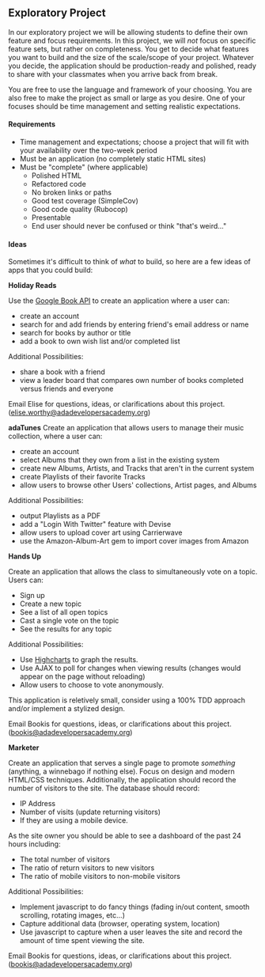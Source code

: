 ## Exploratory Project

In our exploratory project we will be allowing students to define their own feature and focus requirements. In this project, we will _not_ focus on specific feature sets, but rather on completeness. You get to decide what features you want to build and the size of the scale/scope of your project. Whatever you decide, the application should be production-ready and polished, ready to share with your classmates when you arrive back from break. 

You are free to use the language and framework of your choosing. You are also free to make the project as small or large as you desire. One of your focuses should be time management and setting realistic expectations.

#### Requirements

- Time management and expectations; choose a project that will fit with your availability over the two-week period
- Must be an application (no completely static HTML sites)
- Must be "complete" (where applicable)
    - Polished HTML 
    - Refactored code
    - No broken links or paths
    - Good test coverage (SimpleCov)
    - Good code quality (Rubocop)
    - Presentable
    - End user should never be confused or think "that's weird..."

#### Ideas

Sometimes it's difficult to think of *what* to build, so here are a few ideas of apps that you could build:

**Holiday Reads**

Use the [Google Book API](https://developers.google.com/books/) to create an application where a user can: 
- create an account
- search for and add friends by entering friend's email address or name
- search for books by author or title
- add a book to own wish list and/or completed list

Additional Possibilities:
- share a book with a friend
- view a leader board that compares own number of books completed versus friends and everyone

Email Elise for questions, ideas, or clarifications about this project. (<elise.worthy@adadevelopersacademy.org>)

**adaTunes**
Create an application that allows users to manage their music collection, where a user can:
- create an account
- select Albums that they own from a list in the existing system
- create new Albums, Artists, and Tracks that aren't in the current system
- create Playlists of their favorite Tracks
- allow users to browse other Users' collections, Artist pages, and Albums

Additional Possibilities:
- output Playlists as a PDF
- add a "Login With Twitter" feature with Devise
- allow users to upload cover art using Carrierwave
- use the Amazon-Album-Art gem to import cover images from Amazon

**Hands Up**

Create an application that allows the class to simultaneously vote on a topic. Users can:
- Sign up
- Create a new topic
- See a list of all open topics
- Cast a single vote on the topic
- See the results for any topic

Additional Possibilities:
- Use [Highcharts](http://highcharts.com) to graph the results.
- Use AJAX to poll for changes when viewing results (changes would appear on the page without reloading)
- Allow users to choose to vote anonymously. 

This application is reletively small, consider using a 100% TDD approach and/or implement a stylized design.

Email Bookis for questions, ideas, or clarifications about this project. (<bookis@adadevelopersacademy.org>)

**Marketer**

Create an application that serves a single page to promote *something* (anything, a winnebago if nothing else). Focus on design and modern HTML/CSS techniques. Additionally, the application should record the number of visitors to the site. The database should record:
- IP Address
- Number of visits (update returning visitors)
- If they are using a mobile device.

As the site owner you should be able to see a dashboard of the past 24 hours including:
- The total number of visitors
- The ratio of return visitors to new visitors
- The ratio of mobile visitors to non-mobile visitors

Additional Possibilities:
- Implement javascript to do fancy things (fading in/out content, smooth scrolling, rotating images, etc...)
- Capture additional data (browser, operating system, location)
- Use javascript to capture when a user leaves the site and record the amount of time spent viewing the site.

Email Bookis for questions, ideas, or clarifications about this project. (<bookis@adadevelopersacademy.org>)
